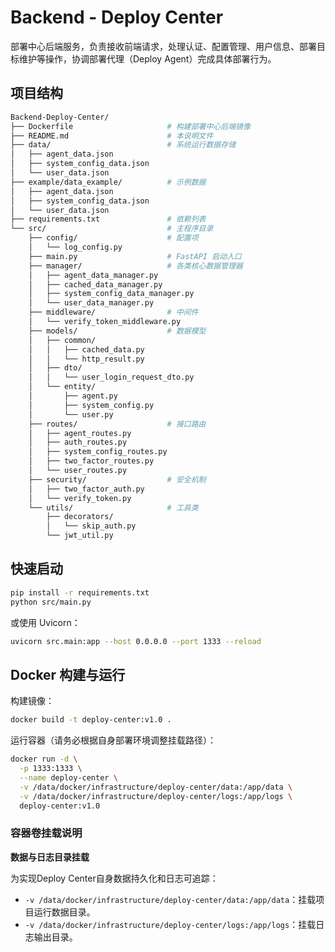 # Backend - Deploy Center

部署中心后端服务，负责接收前端请求，处理认证、配置管理、用户信息、部署目标维护等操作，协调部署代理（Deploy Agent）完成具体部署行为。

## 项目结构

```bash
Backend-Deploy-Center/
├── Dockerfile                     # 构建部署中心后端镜像
├── README.md                      # 本说明文件
├── data/                          # 系统运行数据存储
│   ├── agent_data.json
│   ├── system_config_data.json
│   └── user_data.json
├── example/data_example/          # 示例数据
│   ├── agent_data.json
│   ├── system_config_data.json
│   └── user_data.json
├── requirements.txt               # 依赖列表
└── src/                           # 主程序目录
    ├── config/                    # 配置项
    │   └── log_config.py
    ├── main.py                    # FastAPI 启动入口
    ├── manager/                   # 各类核心数据管理器
    │   ├── agent_data_manager.py
    │   ├── cached_data_manager.py
    │   ├── system_config_data_manager.py
    │   └── user_data_manager.py
    ├── middleware/                # 中间件
    │   └── verify_token_middleware.py
    ├── models/                    # 数据模型
    │   ├── common/
    │   │   ├── cached_data.py
    │   │   └── http_result.py
    │   ├── dto/
    │   │   └── user_login_request_dto.py
    │   └── entity/
    │       ├── agent.py
    │       ├── system_config.py
    │       └── user.py
    ├── routes/                    # 接口路由
    │   ├── agent_routes.py
    │   ├── auth_routes.py
    │   ├── system_config_routes.py
    │   ├── two_factor_routes.py
    │   └── user_routes.py
    ├── security/                  # 安全机制
    │   ├── two_factor_auth.py
    │   └── verify_token.py
    └── utils/                     # 工具类
        ├── decorators/
        │   └── skip_auth.py
        └── jwt_util.py
```

## 快速启动

```bash
pip install -r requirements.txt
python src/main.py
```

或使用 Uvicorn：

```bash
uvicorn src.main:app --host 0.0.0.0 --port 1333 --reload
```

## Docker 构建与运行

构建镜像：

```bash
docker build -t deploy-center:v1.0 .
```

运行容器（请务必根据自身部署环境调整挂载路径）：

```bash
docker run -d \
  -p 1333:1333 \
  --name deploy-center \
  -v /data/docker/infrastructure/deploy-center/data:/app/data \
  -v /data/docker/infrastructure/deploy-center/logs:/app/logs \
  deploy-center:v1.0
```

### 容器卷挂载说明

**数据与日志目录挂载**

   为实现Deploy Center自身数据持久化和日志可追踪：

   - `-v /data/docker/infrastructure/deploy-center/data:/app/data`：挂载项目运行数据目录。
   - `-v /data/docker/infrastructure/deploy-center/logs:/app/logs`：挂载日志输出目录。
